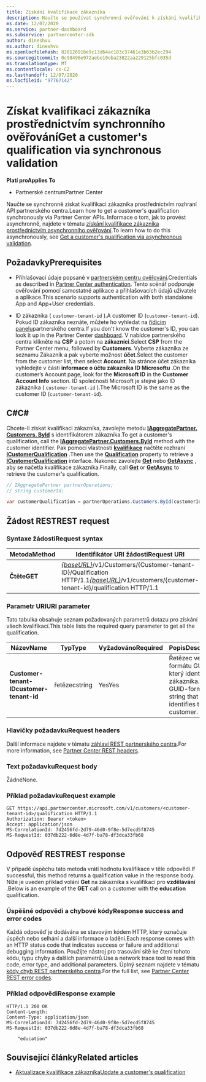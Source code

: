 ```yaml
---
title: Získání kvalifikace zákazníka
description: Naučte se používat synchronní ověřování k získání kvalifikace zákazníka prostřednictvím rozhraní API partnerského centra. Partneři to můžou použít k ověření zákazníků vzdělávání.
ms.date: 12/07/2020
ms.service: partner-dashboard
ms.subservice: partnercenter-sdk
author: dineshvu
ms.author: dineshvu
ms.openlocfilehash: 82812091be9c13d64ac183c37461e3b63b2ec294
ms.sourcegitcommit: 0c98496e972aebe10eba23822aa229125bfc035d
ms.translationtype: MT
ms.contentlocale: cs-CZ
ms.lasthandoff: 12/07/2020
ms.locfileid: "97767142"
---
```

# <a name="get-a-customers-qualification-via-synchronous-validation"></a><span data-ttu-id="fcda1-104">Získat kvalifikaci zákazníka prostřednictvím synchronního ověřování</span><span class="sxs-lookup"><span data-stu-id="fcda1-104">Get a customer's qualification via synchronous validation</span></span>

<span data-ttu-id="fcda1-105">**Platí pro**</span><span class="sxs-lookup"><span data-stu-id="fcda1-105">**Applies To**</span></span>

- <span data-ttu-id="fcda1-106">Partnerské centrum</span><span class="sxs-lookup"><span data-stu-id="fcda1-106">Partner Center</span></span>

<span data-ttu-id="fcda1-107">Naučte se synchronně získat kvalifikaci zákazníka prostřednictvím rozhraní API partnerského centra.</span><span class="sxs-lookup"><span data-stu-id="fcda1-107">Learn how to get a customer's qualification synchronously via Partner Center APIs.</span></span> <span data-ttu-id="fcda1-108">Informace o tom, jak to provést asynchronně, najdete v tématu [získání kvalifikace zákazníka prostřednictvím asynchronního ověřování](get-customer-qualification-asynchronous.md).</span><span class="sxs-lookup"><span data-stu-id="fcda1-108">To learn how to do this asynchronously, see [Get a customer's qualification via asynchronous validation](get-customer-qualification-asynchronous.md).</span></span>

## <a name="prerequisites"></a><span data-ttu-id="fcda1-109">Požadavky</span><span class="sxs-lookup"><span data-stu-id="fcda1-109">Prerequisites</span></span>

- <span data-ttu-id="fcda1-110">Přihlašovací údaje popsané v [partnerském centru ověřování](partner-center-authentication.md).</span><span class="sxs-lookup"><span data-stu-id="fcda1-110">Credentials as described in [Partner Center authentication](partner-center-authentication.md).</span></span> <span data-ttu-id="fcda1-111">Tento scénář podporuje ověřování pomocí samostatné aplikace a přihlašovacích údajů uživatele a aplikace.</span><span class="sxs-lookup"><span data-stu-id="fcda1-111">This scenario supports authentication with both standalone App and App+User credentials.</span></span>

- <span data-ttu-id="fcda1-112">ID zákazníka ( `customer-tenant-id` ).</span><span class="sxs-lookup"><span data-stu-id="fcda1-112">A customer ID (`customer-tenant-id`).</span></span> <span data-ttu-id="fcda1-113">Pokud ID zákazníka neznáte, můžete ho vyhledat na [řídicím panelu](https://partner.microsoft.com/dashboard)partnerského centra.</span><span class="sxs-lookup"><span data-stu-id="fcda1-113">If you don't know the customer's ID, you can look it up in the Partner Center [dashboard](https://partner.microsoft.com/dashboard).</span></span> <span data-ttu-id="fcda1-114">V nabídce partnerského centra klikněte na **CSP** a potom na **zákazníci**.</span><span class="sxs-lookup"><span data-stu-id="fcda1-114">Select **CSP** from the Partner Center menu, followed by **Customers**.</span></span> <span data-ttu-id="fcda1-115">Vyberte zákazníka ze seznamu Zákazník a pak vyberte možnost **účet**.</span><span class="sxs-lookup"><span data-stu-id="fcda1-115">Select the customer from the customer list, then select **Account**.</span></span> <span data-ttu-id="fcda1-116">Na stránce účet zákazníka vyhledejte v části **informace o účtu zákazníka** **ID Microsoftu** .</span><span class="sxs-lookup"><span data-stu-id="fcda1-116">On the customer’s Account page, look for the **Microsoft ID** in the **Customer Account Info** section.</span></span> <span data-ttu-id="fcda1-117">ID společnosti Microsoft je stejné jako ID zákazníka ( `customer-tenant-id` ).</span><span class="sxs-lookup"><span data-stu-id="fcda1-117">The Microsoft ID is the same as the customer ID  (`customer-tenant-id`).</span></span>

## <a name="c"></a><span data-ttu-id="fcda1-118">C\#</span><span class="sxs-lookup"><span data-stu-id="fcda1-118">C\#</span></span>

<span data-ttu-id="fcda1-119">Chcete-li získat kvalifikaci zákazníka, zavolejte metodu [**IAggregatePartner. Customers. ById**](/dotnet/api/microsoft.store.partnercenter.customers.icustomercollection.byid) s identifikátorem zákazníka.</span><span class="sxs-lookup"><span data-stu-id="fcda1-119">To get a customer's qualification, call the [**IAggregatePartner.Customers.ById**](/dotnet/api/microsoft.store.partnercenter.customers.icustomercollection.byid) method with the customer identifier.</span></span> <span data-ttu-id="fcda1-120">Pak pomocí vlastnosti [**kvalifikace**](/dotnet/api/microsoft.store.partnercenter.customers.icustomer.qualification) načtěte rozhraní [**ICustomerQualification**](/dotnet/api/microsoft.store.partnercenter.qualification.icustomerqualification) .</span><span class="sxs-lookup"><span data-stu-id="fcda1-120">Then use the [**Qualification**](/dotnet/api/microsoft.store.partnercenter.customers.icustomer.qualification) property to retrieve a [**ICustomerQualification**](/dotnet/api/microsoft.store.partnercenter.qualification.icustomerqualification) interface.</span></span> <span data-ttu-id="fcda1-121">Nakonec zavolejte [**Get**](/dotnet/api/microsoft.store.partnercenter.subscriptions.isubscriptioncollection.get) nebo [**GetAsync**](/dotnet/api/microsoft.store.partnercenter.subscriptions.isubscriptioncollection.getasync) , aby se načetla kvalifikace zákazníka.</span><span class="sxs-lookup"><span data-stu-id="fcda1-121">Finally, call [**Get**](/dotnet/api/microsoft.store.partnercenter.subscriptions.isubscriptioncollection.get) or [**GetAsync**](/dotnet/api/microsoft.store.partnercenter.subscriptions.isubscriptioncollection.getasync) to retrieve the customer's qualification.</span></span>

``` csharp
// IAggregatePartner partnerOperations;
// string customerId;

var customerQualification = partnerOperations.Customers.ById(customerId).Qualification.Get();
```

## <a name="rest-request"></a><span data-ttu-id="fcda1-122">Žádost REST</span><span class="sxs-lookup"><span data-stu-id="fcda1-122">REST request</span></span>

### <a name="request-syntax"></a><span data-ttu-id="fcda1-123">Syntaxe žádosti</span><span class="sxs-lookup"><span data-stu-id="fcda1-123">Request syntax</span></span>

| <span data-ttu-id="fcda1-124">Metoda</span><span class="sxs-lookup"><span data-stu-id="fcda1-124">Method</span></span>  | <span data-ttu-id="fcda1-125">Identifikátor URI žádosti</span><span class="sxs-lookup"><span data-stu-id="fcda1-125">Request URI</span></span>                                                                                          |
|---------|------------------------------------------------------------------------------------------------------|
| <span data-ttu-id="fcda1-126">**Čtěte**</span><span class="sxs-lookup"><span data-stu-id="fcda1-126">**GET**</span></span> | <span data-ttu-id="fcda1-127">[*{baseURL}*](partner-center-rest-urls.md)/v1/Customers/{Customer-tenant-ID}/Qualification HTTP/1.1</span><span class="sxs-lookup"><span data-stu-id="fcda1-127">[*{baseURL}*](partner-center-rest-urls.md)/v1/customers/{customer-tenant-id}/qualification HTTP/1.1</span></span> |

### <a name="uri-parameter"></a><span data-ttu-id="fcda1-128">Parametr URI</span><span class="sxs-lookup"><span data-stu-id="fcda1-128">URI parameter</span></span>

<span data-ttu-id="fcda1-129">Tato tabulka obsahuje seznam požadovaných parametrů dotazu pro získání všech kvalifikací.</span><span class="sxs-lookup"><span data-stu-id="fcda1-129">This table lists the required query parameter to get all the qualification.</span></span>

| <span data-ttu-id="fcda1-130">Název</span><span class="sxs-lookup"><span data-stu-id="fcda1-130">Name</span></span>               | <span data-ttu-id="fcda1-131">Typ</span><span class="sxs-lookup"><span data-stu-id="fcda1-131">Type</span></span>   | <span data-ttu-id="fcda1-132">Vyžadováno</span><span class="sxs-lookup"><span data-stu-id="fcda1-132">Required</span></span> | <span data-ttu-id="fcda1-133">Popis</span><span class="sxs-lookup"><span data-stu-id="fcda1-133">Description</span></span>                                           |
|--------------------|--------|----------|-------------------------------------------------------|
| <span data-ttu-id="fcda1-134">**Customer-tenant-ID**</span><span class="sxs-lookup"><span data-stu-id="fcda1-134">**customer-tenant-id**</span></span> | <span data-ttu-id="fcda1-135">řetězec</span><span class="sxs-lookup"><span data-stu-id="fcda1-135">string</span></span> | <span data-ttu-id="fcda1-136">Yes</span><span class="sxs-lookup"><span data-stu-id="fcda1-136">Yes</span></span>      | <span data-ttu-id="fcda1-137">Řetězec ve formátu GUID, který identifikuje zákazníka.</span><span class="sxs-lookup"><span data-stu-id="fcda1-137">A GUID-formatted string that identifies the customer.</span></span> |

### <a name="request-headers"></a><span data-ttu-id="fcda1-138">Hlavičky požadavku</span><span class="sxs-lookup"><span data-stu-id="fcda1-138">Request headers</span></span>

<span data-ttu-id="fcda1-139">Další informace najdete v tématu [záhlaví REST partnerského centra](headers.md).</span><span class="sxs-lookup"><span data-stu-id="fcda1-139">For more information, see [Partner Center REST headers](headers.md).</span></span>

### <a name="request-body"></a><span data-ttu-id="fcda1-140">Text požadavku</span><span class="sxs-lookup"><span data-stu-id="fcda1-140">Request body</span></span>

<span data-ttu-id="fcda1-141">Žádné</span><span class="sxs-lookup"><span data-stu-id="fcda1-141">None.</span></span>

### <a name="request-example"></a><span data-ttu-id="fcda1-142">Příklad požadavku</span><span class="sxs-lookup"><span data-stu-id="fcda1-142">Request example</span></span>

```http
GET https://api.partnercenter.microsoft.com/v1/customers/<customer-tenant-id>/qualification HTTP/1.1
Authorization: Bearer <token>
Accept: application/json
MS-CorrelationId: 7d2456fd-2d79-46d0-9f8e-5d7ecd5f8745
MS-RequestId: 037db222-6d8e-4d7f-ba78-df3dca33fb68
```

## <a name="rest-response"></a><span data-ttu-id="fcda1-143">Odpověď REST</span><span class="sxs-lookup"><span data-stu-id="fcda1-143">REST response</span></span>

<span data-ttu-id="fcda1-144">V případě úspěchu tato metoda vrátí hodnotu kvalifikace v těle odpovědi.</span><span class="sxs-lookup"><span data-stu-id="fcda1-144">If successful, this method returns a qualification value in the response body.</span></span>  <span data-ttu-id="fcda1-145">Níže je uveden příklad volání **Get** na zákazníka s kvalifikací pro **vzdělávání** .</span><span class="sxs-lookup"><span data-stu-id="fcda1-145">Below is an example of the **GET** call on a customer with the **education** qualification.</span></span>

### <a name="response-success-and-error-codes"></a><span data-ttu-id="fcda1-146">Úspěšné odpovědi a chybové kódy</span><span class="sxs-lookup"><span data-stu-id="fcda1-146">Response success and error codes</span></span>

<span data-ttu-id="fcda1-147">Každá odpověď je dodávána se stavovým kódem HTTP, který označuje úspěch nebo selhání a další informace o ladění.</span><span class="sxs-lookup"><span data-stu-id="fcda1-147">Each response comes with an HTTP status code that indicates success or failure and additional debugging information.</span></span> <span data-ttu-id="fcda1-148">Použijte nástroj pro trasování sítě ke čtení tohoto kódu, typu chyby a dalších parametrů.</span><span class="sxs-lookup"><span data-stu-id="fcda1-148">Use a network trace tool to read this code, error type, and additional parameters.</span></span> <span data-ttu-id="fcda1-149">Úplný seznam najdete v tématu [kódy chyb REST partnerského centra](error-codes.md).</span><span class="sxs-lookup"><span data-stu-id="fcda1-149">For the full list, see [Partner Center REST error codes](error-codes.md).</span></span>

### <a name="response-example"></a><span data-ttu-id="fcda1-150">Příklad odpovědi</span><span class="sxs-lookup"><span data-stu-id="fcda1-150">Response example</span></span>

```http
HTTP/1.1 200 OK
Content-Length:
Content-Type: application/json
MS-CorrelationId: 7d2456fd-2d79-46d0-9f8e-5d7ecd5f8745
MS-RequestId: 037db222-6d8e-4d7f-ba78-df3dca33fb68

    "education"

```

## <a name="related-articles"></a><span data-ttu-id="fcda1-151">Související články</span><span class="sxs-lookup"><span data-stu-id="fcda1-151">Related articles</span></span>

- [<span data-ttu-id="fcda1-152">Aktualizace kvalifikace zákazníka</span><span class="sxs-lookup"><span data-stu-id="fcda1-152">Update a customer's qualification</span></span>](update-a-customer-s-qualification.md)
